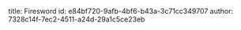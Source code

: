 title: Firesword
id: e84bf720-9afb-4bf6-b43a-3c71cc349707
author: 7328c14f-7ec2-4511-a24d-29a1c5ce23eb
